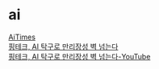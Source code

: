 # ai

[AiTimes](http://www.aitimes.com/) <br>
[핑테크, AI 탁구로 만리장성 벽 넘는다](http://www.aitimes.com/news/articleView.html?idxno=123027) <br>
[핑테크, AI 탁구로 만리장성 벽 넘는다-YouTube](https://youtu.be/mWImqDWjZu8) <br>
